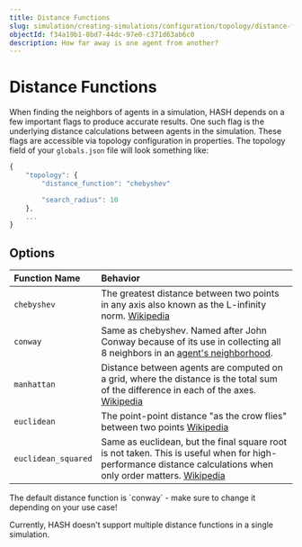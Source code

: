 ```yaml
---
title: Distance Functions
slug: simulation/creating-simulations/configuration/topology/distance-functions
objectId: f34a19b1-0bd7-44dc-97e0-c371d63ab6c0
description: How far away is one agent from another?
---
```


# Distance Functions

When finding the neighbors of agents in a simulation, HASH depends on a few important flags to produce accurate results. One such flag is the underlying distance calculations between agents in the simulation. These flags are accessible via topology configuration in properties. The topology field of your `globals.json` file will look something like:

```javascript
{
    "topology": {
        "distance_function": "chebyshev"

        "search_radius": 10
    },
    ...
}
```

## Options

| Function Name | Behavior |
| :--- | :--- |
| `chebyshev` | The greatest distance between two points in any axis also known as the L-infinity norm. [Wikipedia](https://en.wikipedia.org/wiki/Chebyshev_distance) |
| `conway` | Same as chebyshev. Named after John Conway because of its use in collecting all 8 neighbors in an [agent's neighborhood](https://en.wikipedia.org/wiki/Conway%27s_Game_of_Life#Rules). |
| `manhattan` | Distance between agents are computed on a grid, where the distance is the total sum of the difference in each of the axes. [Wikipedia](https://en.wikipedia.org/wiki/Taxicab_geometry) |
| `euclidean` | The point-point distance "as the crow flies" between two points [Wikipedia](https://en.wikipedia.org/wiki/Euclidean_distance) |
| `euclidean_squared` | Same as euclidean, but the final square root is not taken. This is useful when for high-performance distance calculations when only order matters. [Wikipedia](https://en.wikipedia.org/wiki/Euclidean_distance#Squared_Euclidean_distance) |

<Hint style="info">
The default distance function is `conway` - make sure to change it depending on your use case!
</Hint>

Currently, HASH doesn't support multiple distance functions in a single simulation.
